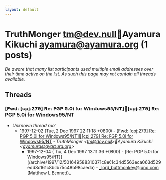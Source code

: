```yaml
---
layout: default
---
```


# TruthMonger <tm@dev.null>Ayamura Kikuchi <ayamura@ayamura.org> (1 posts)

_Be aware that many list participants used multiple email addresses over their time active on the list. As such this page may not contain all threads available._

## Threads

### [Fwd: [cpj:279] Re: PGP 5.0i for Windows95/NT][cpj:279] Re: PGP 5.0i for Windows95/NT
+ _Unknown thread root_
  + 1997-12-02 (Tue, 2 Dec 1997 22:11:18 +0800) - [[Fwd: [cpj:279] Re: PGP 5.0i for Windows95/NT][cpj:279] Re: PGP 5.0i for Windows95/NT](/archive/1997/12/5381e1af15de1c24f720ac141d18cb51f31afd9da7b25e259913a64ce581cc32) - _TruthMonger \<tm@dev.null\>Ayamura Kikuchi \<ayamura@ayamura.org\>_
    + 1997-12-04 (Thu, 4 Dec 1997 13:11:36 +0800) - [Re: PGP 5.0i for Windows95/NT]](/archive/1997/12/501649588310371c8e61c34d5563eca063d529edd8c161c8bdb75c48b98caeda) - _lord_buttmonkey@juno.com (Matthew L Bennett)_

